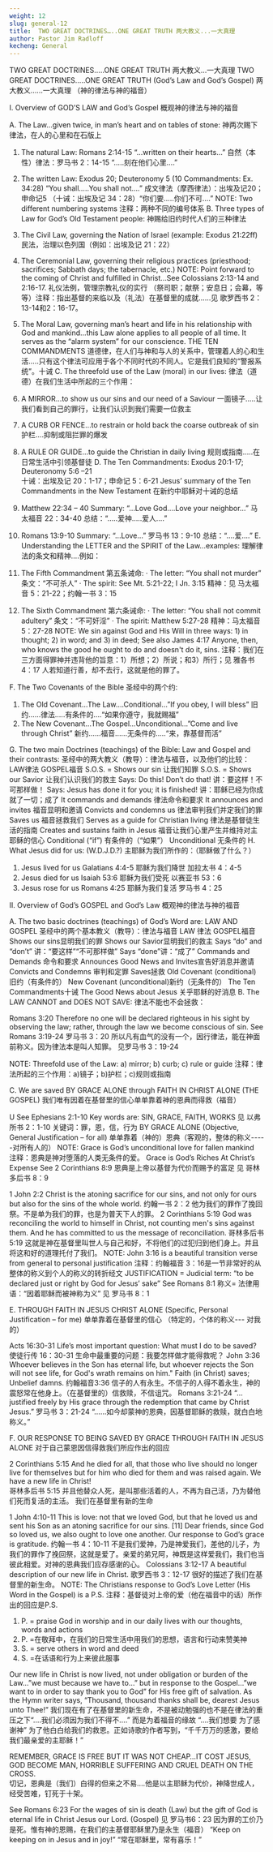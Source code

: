 ```yaml
---
weight: 12
slug: general-12
title:  TWO GREAT DOCTRINES…..ONE GREAT TRUTH 两大教义...一大真理
author: Pastor Jim Radloff
kecheng: General
---
```


TWO GREAT DOCTRINES…..ONE GREAT TRUTH 两大教义...一大真理
TWO GREAT DOCTRINES…..ONE GREAT TRUTH
(God’s Law and God’s Gospel)
两大教义……一大真理
（神的律法与神的福音）

I. Overview of GOD’S LAW and God’s Gospel 概观神的律法与神的福音

A. The Law…given twice, in man’s heart and on tables of stone: 神两次赐下律法，在人的心里和在石版上
1. The natural Law:  Romans 2:14-15 “…written on their hearts…”
自然（本性）律法：罗马书 2：14-15 “…..刻在他们心里….”
2. The written Law:  Exodus 20;  Deuteronomy 5  (10 Commandments: Ex. 34:28)   “You shall…..You shall not….”
成文律法（摩西律法）：出埃及记20；申命记5 （十诫：出埃及记 34：28）“你们要…..你们不可….”
NOTE:  Two different numbering systems   注释：两种不同的编号体系
B. Three types of Law for God’s Old Testament people:  神赐给旧约时代人们的三种律法
1. The Civil Law, governing the Nation of Israel  (example: Exodus 21:22ff)  
民法，治理以色列国（例如：出埃及记 21：22）
2. The Ceremonial Law, governing their religious practices (priesthood; sacrifices; Sabbath days; the tabernacle, etc.)   NOTE: Point forward to the coming of Christ and fulfilled in Christ…See Colossians 2:13-14 and 2:16-17.
礼仪法例，管理宗教礼仪的实行 （祭司职；献祭；安息日；会幕，等等）注释：指出基督的来临以及（礼法）在基督里的成就……见 歌罗西书 2：13-14和2：16-17。
3. The Moral Law, governing man’s heart and life in his relationship with God and mankind…this Law alone applies to all people of all time.  It serves as the “alarm system” for our conscience.  THE TEN COMMANDMENTS
道德律，在人们与神和与人的关系中，管理着人的心和生活…..只有这个律法可应用于各个不同时代的不同人。它是我们良知的“警报系统”。十诫
C. The threefold use of the Law (moral) in our lives:
律法（道德）在我们生活中所起的三个作用：
1. A MIRROR…to show us our sins and our need of a Saviour
一面镜子…..让我们看到自己的罪行，让我们认识到我们需要一位救主
2. A CURB OR FENCE…to restrain or hold back the coarse outbreak of sin
护栏….抑制或阻拦罪的爆发
3. A RULE OR GUIDE…to guide the Christian in daily living
规则或指南…..在日常生活中引领基督徒
D.  The Ten Commandments:  Exodus 20:1-17;   Deuteronomy 5:6 –21  
十诫：出埃及记 20：1-17；申命记 5：6-21
Jesus’ summary of the Ten Commandments in the New Testament  在新约中耶稣对十诫的总结
1.   Matthew 22:34 – 40   Summary:  “…Love God….Love your neighbor…”   马太福音 22：34-40 总结：“…..爱神…..爱人….”

2.   Romans 13:9-10    Summary: “…Love…”   罗马书 13：9-10 总结：“….爱….”
E. Understanding the LETTER and the SPIRIT of the Law…examples:   理解律法的条文和精神….例如：
1. The Fifth Commandment  第五条诫命:
· The letter:  “You shall not murder”  条文：“不可杀人”
· The spirit:  See Mt. 5:21-22;  I Jn. 3:15   精神：见 马太福音 5：21-22；约翰一书 3：15
2. The Sixth Commandment   第六条诫命:
· The letter:  “You shall not commit adultery”  条文：“不可奸淫”
· The spirit: Matthew 5:27-28   精神：马太福音 5：27-28
NOTE:  We sin against God and His Will in three ways:  1) in thought;  2) in word; and 3) in deed;  See also James 4:17  Anyone, then, who knows the good he ought to do and doesn't do it, sins.
注释：我们在三方面得罪神并违背他的旨意：1）所想；2）所说；和3）所行；见 雅各书 4：17 人若知道行善，却不去行，这就是他的罪了。

F. The Two Covenants of the Bible  圣经中的两个约:
1. The Old Covenant…The Law….Conditional…”If you obey, I will bless”
旧约……律法…..有条件的….“如果你遵守，我就赐福”
2.   The New Covenant…The Gospel…Unconditional…”Come and live through Christ”
新约……福音……无条件的…..“来，靠基督而活”

G. The two main Doctrines (teachings) of the Bible:  Law and Gospel and their contrasts:
圣经中的两大教义（教导）：律法与福音，以及他们的比较：
LAW律法
GOSPEL福音
S.O.S. = Shows our sin
让我们知罪	S.O.S. = Shows our Savior
让我们认识我们的救主
Says: Do this! Don’t do that!
讲：要这样！不可那样做！	Says: Jesus has done it for you; it is finished!
讲：耶稣已经为你成就了一切；成了
It commands and demands
律法命令和要求	It announces and invites
福音显明和邀请
Convicts and condemns us
律法审判我们并定我们的罪	Saves us
福音拯救我们
Serves as a guide for Christian living
律法是基督徒生活的指南	Creates and sustains faith in Jesus
福音让我们心里产生并维持对主耶稣的信心
Conditional (“if”)
有条件的（“如果”）	Unconditional
无条件的
H. What Jesus did for us:  (W.D.J.D.?) 主耶稣为我们所作的：（耶稣做了什么？）
1. Jesus lived for us     Galatians 4:4-5  耶稣为我们降世 加拉太书 4：4-5
2. Jesus died for us      Isaiah 53:6  耶稣为我们受死 以赛亚书 53：6
3. Jesus rose for us      Romans 4:25  耶稣为我们复活 罗马书 4：25

II. Overview of God’s GOSPEL and God’s Law  概观神的律法与神的福音

A. The two basic doctrines (teachings) of God’s Word are:  LAW AND GOSPEL  圣经中的两个基本教义（教导）：律法与福音
LAW 律法	GOSPEL福音
Shows our sins显明我们的罪	Shows our Savior显明我们的救主
Says “do” and “don’t” 讲：“要这样”“不可那样做”	Says “done”讲：“成了”
Commands and Demands 命令和要求	Announces Good News and Invites宣告好消息并邀请
Convicts and Condemns 审判和定罪	Saves拯救
Old Covenant (conditional) 旧约（有条件的）	New Covenant (unconditional)新约（无条件的）
The Ten Commandments十诫	The Good News about Jesus 关乎耶稣的好消息
B. The LAW CANNOT and DOES NOT SAVE:  律法不能也不会拯救：

Romans 3:20 Therefore no one will be declared righteous in his sight by observing the law; rather, through the law we become conscious of sin.  See Romans 3:19-24
罗马书 3：20  所以凡有血气的没有一个，因行律法，能在神面前称义。因为律法本是叫人知罪。 见罗马书 3：19-24

NOTE:  Threefold use of the Law:  a) mirror;    b) curb;   c) rule or guide
注释：律法所起的三个作用：a)镜子；b)护栏；c)规则或指南

C. We are saved BY GRACE ALONE  through FAITH IN CHRIST ALONE (THE GOSPEL)
我们唯有因着在基督里的信心单单靠着神的恩典而得救（福音）

U See Ephesians 2:1-10   Key words are: SIN, GRACE, FAITH, WORKS
见 以弗所书 2：1-10    关键词：罪，恩，信，行为
BY GRACE ALONE  (Objective, General Justification – for all)
单单靠着（神的）恩典（客观的，整体的称义-----对所有人的）
NOTE:  Grace is God’s unconditional love for fallen mankind  
注释：恩典是神对堕落的人类无条件的爱。
Grace is God’s Riches At Christ’s Expense  See 2 Corinthians 8:9
恩典是上帝以基督为代价而赐予的富足 见 哥林多后书 8：9

1 John 2:2 Christ  is the atoning sacrifice for our sins, and not only for ours but also for the sins of the whole world.
约翰一书 2：2  他为我们的罪作了挽回祭。不是单为我们的罪，也是为普天下人的罪。
2 Corinthians 5:19  God was reconciling the world to himself in Christ, not counting men's sins against them. And he has committed to us the message of reconciliation.
哥林多后书5:19    这就是神在基督里叫世人与自己和好，不将他们的过犯归到他们身上。并且将这和好的道理托付了我们。
NOTE:  John 3:16 is a beautiful transition verse from general to personal justification
注释：约翰福音 3：16是一节非常好的从整体的称义到个人的称义的转折经文
JUSTIFICATION =   Judicial term: “to be declared just or right by God for Jesus’ sake” See Romans 8:1
称义= 法律用语：“因着耶稣而被神称为义” 见 罗马书 8：1


E. THROUGH FAITH IN JESUS CHRIST ALONE (Specific, Personal Justification – for me)
单单靠着在基督里的信心 （特定的，个体的称义--- 对我的）

Acts 16:30-31    Life’s most important question:  What must I do to be saved?
使徒行传 16：30-31 生命中最重要的问题：我要怎样做才能得救呢？
John 3:36 Whoever believes in the Son has eternal life, but whoever rejects the Son will not see life, for God's wrath remains on him."    Faith (in Christ) saves; Unbelief damns.
约翰福音3:36    信子的人有永生。不信子的人得不着永生，神的震怒常在他身上。（在基督里的）信救赎，不信诅咒。
Romans 3:21-24   “…justified freely by His grace through the redemption that came by Christ Jesus.”
罗马书 3：21-24 “……如今却蒙神的恩典，因基督耶稣的救赎，就白白地称义。”

F. OUR RESPONSE TO BEING SAVED BY GRACE THROUGH FAITH IN JESUS ALONE
对于自己蒙恩因信得救我们所应作出的回应

2 Corinthians 5:15 And he died for all, that those who live should no longer live for themselves but for him who died for them and was raised again.     We have a new life in Christ!  
哥林多后书 5:15    并且他替众人死，是叫那些活着的人，不再为自己活，乃为替他们死而复活的主活。 我们在基督里有新的生命

1 John 4:10-11 This is love: not that we loved God, but that he loved us and sent his Son as an atoning sacrifice for our sins. [11] Dear friends, since God so loved us, we also ought to love one another.       Our response to God’s grace is gratitude.
约翰一书 4：10-11  不是我们爱神，乃是神爱我们，差他的儿子，为我们的罪作了挽回祭，这就是爱了。亲爱的弟兄阿，神既是这样爱我们，我们也当彼此相爱。对神的恩典我们应存感谢的心。
Colossians 3:12-17  A beautiful description of our new life in Christ.
歌罗西书 3：12-17 很好的描述了我们在基督里的新生命。
NOTE:  The Christians response to God’s Love Letter (His Word in the Gospel) is a P.S.
注释：基督徒对上帝的爱（他在福音中的话）所作出的回应是P.S.
1. P. = praise God in worship and in our daily lives with our thoughts, words and actions
1. P. =在敬拜中，在我们的日常生活中用我们的思想，语言和行动来赞美神
2. S. = serve others in word and deed
2. S. =在话语和行为上来彼此服事

Our new life in Christ is now lived, not under obligation or burden of the Law…”we must because we have to…” but in response to the Gospel…”we want to in order to say thank you to God” for His free gift of salvation.  As the Hymn writer says, “Thousand, thousand thanks shall be, dearest Jesus unto Thee!”
我们现在有了在基督里的新生命，不是被动勉强的也不是在律法的重压之下“….我们必须因为我们不得不….” 而是为着福音的缘故 “….我们想要 为了感谢神” 为了他白白给我们的救恩。正如诗歌的作者写到，“千千万万的感激，要给我们最亲爱的主耶稣！”


REMEMBER, GRACE IS FREE BUT IT WAS NOT CHEAP…IT COST JESUS, GOD BECOME MAN,  HORRIBLE SUFFERING AND CRUEL DEATH ON THE CROSS.  
切记，恩典是（我们）白得的但来之不易….他是以主耶稣为代价，神降世成人，经受苦难，钉死于十架。

See Romans 6:23    For the wages of sin is death (Law)  but the gift of God is eternal life in Christ Jesus our Lord. (Gospel)
见 罗马书6：23  因为罪的工价乃是死。惟有神的恩赐，在我们的主基督耶稣里乃是永生（福音）
“Keep on keeping on in Jesus and in joy!” “常在耶稣里，常有喜乐！”
